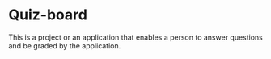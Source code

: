 # Quiz-board
This is a project or an application that enables a person to answer questions and be graded by the application.
